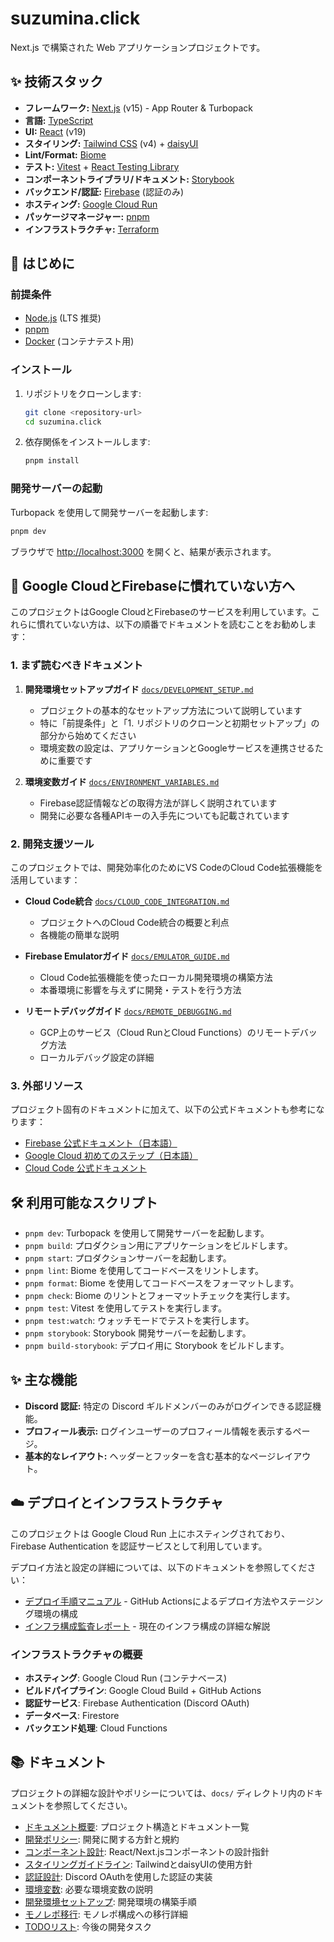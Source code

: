 # suzumina.click

Next.js で構築された Web アプリケーションプロジェクトです。

## ✨ 技術スタック

- **フレームワーク:** [Next.js](https://nextjs.org/) (v15) - App Router & Turbopack
- **言語:** [TypeScript](https://www.typescriptlang.org/)
- **UI:** [React](https://react.dev/) (v19)
- **スタイリング:** [Tailwind CSS](https://tailwindcss.com/) (v4) + [daisyUI](https://daisyui.com/)
- **Lint/Format:** [Biome](https://biomejs.dev/)
- **テスト:** [Vitest](https://vitest.dev/) + [React Testing Library](https://testing-library.com/)
- **コンポーネントライブラリ/ドキュメント:** [Storybook](https://storybook.js.org/)
- **バックエンド/認証:** [Firebase](https://firebase.google.com/) (認証のみ)
- **ホスティング:** [Google Cloud Run](https://cloud.google.com/run)
- **パッケージマネージャー:** [pnpm](https://pnpm.io/)
- **インフラストラクチャ:** [Terraform](https://www.terraform.io/)

## 🚀 はじめに

### 前提条件

- [Node.js](https://nodejs.org/) (LTS 推奨)
- [pnpm](https://pnpm.io/installation)
- [Docker](https://www.docker.com/) (コンテナテスト用)

### インストール

1.  リポジトリをクローンします:
    ```bash
    git clone <repository-url>
    cd suzumina.click
    ```
2.  依存関係をインストールします:
    ```bash
    pnpm install
    ```

### 開発サーバーの起動

Turbopack を使用して開発サーバーを起動します:

```bash
pnpm dev
```

ブラウザで [http://localhost:3000](http://localhost:3000) を開くと、結果が表示されます。

## 🔰 Google CloudとFirebaseに慣れていない方へ

このプロジェクトはGoogle CloudとFirebaseのサービスを利用しています。これらに慣れていない方は、以下の順番でドキュメントを読むことをお勧めします：

### 1. まず読むべきドキュメント

1. **開発環境セットアップガイド** [`docs/DEVELOPMENT_SETUP.md`](./docs/DEVELOPMENT_SETUP.md)
   - プロジェクトの基本的なセットアップ方法について説明しています
   - 特に「前提条件」と「1. リポジトリのクローンと初期セットアップ」の部分から始めてください
   - 環境変数の設定は、アプリケーションとGoogleサービスを連携させるために重要です

2. **環境変数ガイド** [`docs/ENVIRONMENT_VARIABLES.md`](./docs/ENVIRONMENT_VARIABLES.md)
   - Firebase認証情報などの取得方法が詳しく説明されています
   - 開発に必要な各種APIキーの入手先についても記載されています

### 2. 開発支援ツール

このプロジェクトでは、開発効率化のためにVS CodeのCloud Code拡張機能を活用しています：

- **Cloud Code統合** [`docs/CLOUD_CODE_INTEGRATION.md`](./docs/CLOUD_CODE_INTEGRATION.md)
  - プロジェクトへのCloud Code統合の概要と利点
  - 各機能の簡単な説明

- **Firebase Emulatorガイド** [`docs/EMULATOR_GUIDE.md`](./docs/EMULATOR_GUIDE.md)
  - Cloud Code拡張機能を使ったローカル開発環境の構築方法
  - 本番環境に影響を与えずに開発・テストを行う方法

- **リモートデバッグガイド** [`docs/REMOTE_DEBUGGING.md`](./docs/REMOTE_DEBUGGING.md)
  - GCP上のサービス（Cloud RunとCloud Functions）のリモートデバッグ方法
  - ローカルデバッグ設定の詳細

### 3. 外部リソース

プロジェクト固有のドキュメントに加えて、以下の公式ドキュメントも参考になります：

- [Firebase 公式ドキュメント（日本語）](https://firebase.google.com/docs?hl=ja)
- [Google Cloud 初めてのステップ（日本語）](https://cloud.google.com/docs/get-started?hl=ja)
- [Cloud Code 公式ドキュメント](https://cloud.google.com/code/docs/vscode?hl=ja)

## 🛠️ 利用可能なスクリプト

- `pnpm dev`: Turbopack を使用して開発サーバーを起動します。
- `pnpm build`: プロダクション用にアプリケーションをビルドします。
- `pnpm start`: プロダクションサーバーを起動します。
- `pnpm lint`: Biome を使用してコードベースをリントします。
- `pnpm format`: Biome を使用してコードベースをフォーマットします。
- `pnpm check`: Biome のリントとフォーマットチェックを実行します。
- `pnpm test`: Vitest を使用してテストを実行します。
- `pnpm test:watch`: ウォッチモードでテストを実行します。
- `pnpm storybook`: Storybook 開発サーバーを起動します。
- `pnpm build-storybook`: デプロイ用に Storybook をビルドします。

## ✨ 主な機能

- **Discord 認証:** 特定の Discord ギルドメンバーのみがログインできる認証機能。
- **プロフィール表示:** ログインユーザーのプロフィール情報を表示するページ。
- **基本的なレイアウト:** ヘッダーとフッターを含む基本的なページレイアウト。

## ☁️ デプロイとインフラストラクチャ

このプロジェクトは Google Cloud Run 上にホスティングされており、Firebase Authentication を認証サービスとして利用しています。

デプロイ方法と設定の詳細については、以下のドキュメントを参照してください：

- [デプロイ手順マニュアル](./docs/DEPLOYMENT.md) - GitHub Actionsによるデプロイ方法やステージング環境の構成
- [インフラ構成監査レポート](./docs/INFRA_AUDIT.md) - 現在のインフラ構成の詳細な解説

### インフラストラクチャの概要

- **ホスティング**: Google Cloud Run (コンテナベース)
- **ビルドパイプライン**: Google Cloud Build + GitHub Actions
- **認証サービス**: Firebase Authentication (Discord OAuth)
- **データベース**: Firestore
- **バックエンド処理**: Cloud Functions

## 📚 ドキュメント

プロジェクトの詳細な設計やポリシーについては、`docs/` ディレクトリ内のドキュメントを参照してください。

- [ドキュメント概要](./docs/README.md): プロジェクト構造とドキュメント一覧
- [開発ポリシー](./docs/POLICY.md): 開発に関する方針と規約
- [コンポーネント設計](./docs/COMPONENT_DESIGN.md): React/Next.jsコンポーネントの設計指針
- [スタイリングガイドライン](./docs/STYLING.md): TailwindとdaisyUIの使用方針
- [認証設計](./docs/AUTH.md): Discord OAuthを使用した認証の実装
- [環境変数](./docs/ENVIRONMENT_VARIABLES.md): 必要な環境変数の説明
- [開発環境セットアップ](./docs/DEVELOPMENT_SETUP.md): 開発環境の構築手順
- [モノレポ移行](./docs/MONOREPO_MIGRATION.md): モノレポ構成への移行詳細
- [TODOリスト](./docs/TODO.md): 今後の開発タスク
